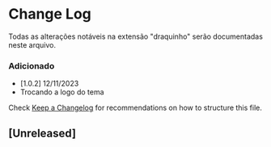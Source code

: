 # Change Log

Todas as alterações notáveis ​​na extensão "draquinho" serão documentadas neste arquivo.

### Adicionado
- [1.0.2] 12/11/2023
- Trocando a logo do tema

Check [Keep a Changelog](http://keepachangelog.com/) for recommendations on how to structure this file.

## [Unreleased]
